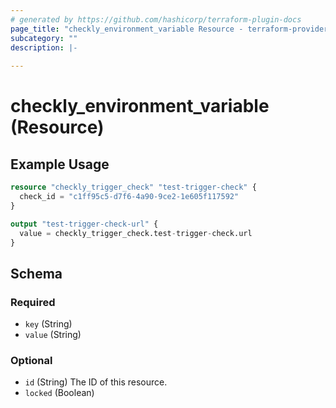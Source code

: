 ```yaml
---
# generated by https://github.com/hashicorp/terraform-plugin-docs
page_title: "checkly_environment_variable Resource - terraform-provider-checkly"
subcategory: ""
description: |-
  
---
```


# checkly_environment_variable (Resource)



## Example Usage

```terraform
resource "checkly_trigger_check" "test-trigger-check" {
  check_id = "c1ff95c5-d7f6-4a90-9ce2-1e605f117592"
}

output "test-trigger-check-url" {
  value = checkly_trigger_check.test-trigger-check.url
}
```

<!-- schema generated by tfplugindocs -->
## Schema

### Required

- `key` (String)
- `value` (String)

### Optional

- `id` (String) The ID of this resource.
- `locked` (Boolean)


